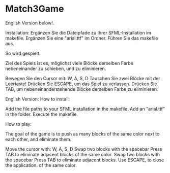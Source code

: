 # Match3Game
English Version below!.

Installation:
Ergänzen Sie die Dateipfade zu Ihrer SFML-Installation
im makefile.
Ergänzen Sie eine "arial.ttf" im Ordner.
Führen Sie das makefile aus.

So wird gespielt:

Ziel des Spiels ist es, möglichst viele Blöcke
derselben Farbe nebeneinander zu schieben, und
zu eliminieren.

Bewegen Sie den Cursor mit: W, A, S, D
Tauschen Sie zwei Blöcke mit der Leertaste!
Drücken Sie ESCAPE, um das Spiel zu verlassen.
Drücken Sie TAB, um nebeneinanderstehende Blöcke
derselben Farbe zu eliminieren.


English Version:
How to install:

Add the file paths to your SFML installation
in the makefile.
Add an "arial.ttf" in the folder.
Execute the makefile.

How to play:

The goal of the game is to push as many blocks
of the same color next to each other, and
eliminate them.

Move the cursor with: W, A, S, D
Swap two blocks with the spacebar
Press TAB to eliminate adjacent blocks
of the same color.
Swap two blocks with the spacebar
Press TAB to eliminate adjacent blocks.
Use ESCAPE, to close the application.
of the same color.
